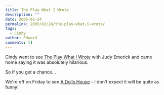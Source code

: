 ```yaml
---
title: The Play What I Wrote
description: ""
date: 2005-02-24
permalink: 2005/02/24/the-play-what-i-wrote/
tags:
  - Cindy
author: Edward
comments: []
---
```


Cindy went to see [The Play What I Wrote][1] with Judy Emerick and came
home saying it was absolutely hilarious.

So if you get a chance...

We\'re off on Friday to see [A Dolls House][2] - I don\'t expect it will
be quite as funny!



[1]: https://www.theplaywhatiwrote.com/
[2]: https://www.wyplayhouse.com/events/event_details.asp?event_ID=437
